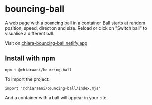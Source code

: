 # bouncing-ball
A web page with a bouncing ball in a container. Ball starts at random position, speed, direction and size. Reload or click on "Switch ball" to visualise a different ball.

Visit on [chiara-bouncing-ball.netlify.app](https://chiara-bouncing-ball.netlify.app/)

## Install with npm
```
npm i @chiaraani/bouncing-ball
```

To import the project:
```JS
import '@chiaraani/bouncing-ball/index.mjs'
```
And a container with a ball will appear in your site.
